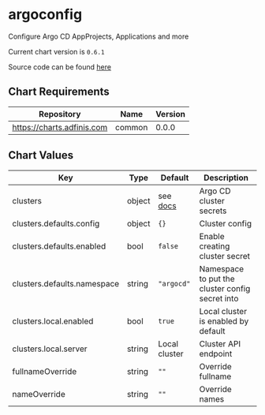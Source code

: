 argoconfig
==========
Configure Argo CD AppProjects, Applications and more

Current chart version is `0.6.1`

Source code can be found [here](https://argoproj.github.io/argo-cd/operator-manual/declarative-setup/)

## Chart Requirements

| Repository | Name | Version |
|------------|------|---------|
| https://charts.adfinis.com | common | 0.0.0 |

## Chart Values

| Key | Type | Default | Description |
|-----|------|---------|-------------|
| clusters | object | see [docs](https://argoproj.github.io/argo-cd/operator-manual/declarative-setup/#clusters) | Argo CD cluster secrets |
| clusters.defaults.config | object | `{}` | Cluster config |
| clusters.defaults.enabled | bool | `false` | Enable creating cluster secret |
| clusters.defaults.namespace | string | `"argocd"` | Namespace to put the cluster config secret into |
| clusters.local.enabled | bool | `true` | Local cluster is enabled by default |
| clusters.local.server | string | Local cluster | Cluster API endpoint |
| fullnameOverride | string | `""` | Override fullname |
| nameOverride | string | `""` | Override names |
